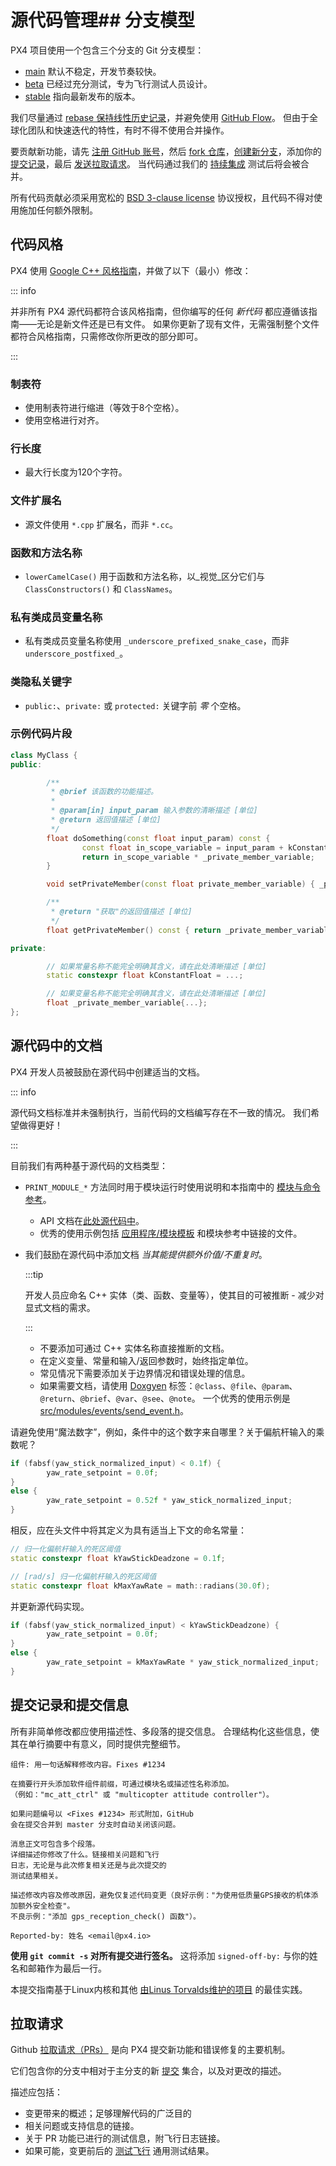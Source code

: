 # 源代码管理## 分支模型

PX4 项目使用一个包含三个分支的 Git 分支模型：

- [main](https://github.com/PX4/PX4-Autopilot/tree/main) 默认不稳定，开发节奏较快。
- [beta](https://github.com/PX4/PX4-Autopilot/tree/beta) 已经过充分测试，专为飞行测试人员设计。
- [stable](https://github.com/PX4/PX4-Autopilot/tree/stable) 指向最新发布的版本。

我们尽量通过 [rebase 保持线性历史记录](https://www.atlassian.com/git/tutorials/rewriting-history)，并避免使用 [GitHub Flow](https://docs.github.com/en/get-started/quickstart/github-flow)。
但由于全球化团队和快速迭代的特性，有时不得不使用合并操作。

要贡献新功能，请先 [注册 GitHub 账号](https://docs.github.com/en/get-started/signing-up-for-github/signing-up-for-a-new-github-account)，然后 [fork 仓库](https://docs.github.com/en/get-started/quickstart/fork-a-repo)，[创建新分支](https://docs.github.com/en/pull-requests/collaborating-with-pull-requests/proposing-changes-to-your-work-with-pull-requests/creating-and-deleting-branches-within-your-repository)，添加你的 [提交记录](#commits-and-commit-messages)，最后 [发送拉取请求](#pull-requests)。
当代码通过我们的 [持续集成](https://en.wikipedia.org/wiki/Continuous_integration) 测试后将会被合并。

所有代码贡献必须采用宽松的 [BSD 3-clause license](https://opensource.org/licenses/BSD-3-Clause) 协议授权，且代码不得对使用施加任何额外限制。

## 代码风格

PX4 使用 [Google C++ 风格指南](https://google.github.io/styleguide/cppguide.html)，并做了以下（最小）修改：

::: info

并非所有 PX4 源代码都符合该风格指南，但你编写的任何 _新代码_ 都应遵循该指南——无论是新文件还是已有文件。
如果你更新了现有文件，无需强制整个文件都符合风格指南，只需修改你所更改的部分即可。

:::

### 制表符

- 使用制表符进行缩进（等效于8个空格）。
- 使用空格进行对齐。

### 行长度

- 最大行长度为120个字符。

### 文件扩展名

- 源文件使用 `*.cpp` 扩展名，而非 `*.cc`。

### 函数和方法名称

- `lowerCamelCase()` 用于函数和方法名称，以_视觉_区分它们与 `ClassConstructors()` 和 `ClassNames`。

### 私有类成员变量名称

- 私有类成员变量名称使用 `_underscore_prefixed_snake_case`，而非 `underscore_postfixed_`。

### 类隐私关键字

- `public:`、`private:` 或 `protected:` 关键字前 _零_ 个空格。

### 示例代码片段

```cpp
class MyClass {
public:

        /**
         * @brief 该函数的功能描述。
         *
         * @param[in] input_param 输入参数的清晰描述 [单位]
         * @return 返回值描述 [单位]
         */
        float doSomething(const float input_param) const {
                const float in_scope_variable = input_param + kConstantFloat;
                return in_scope_variable * _private_member_variable;
        }

        void setPrivateMember(const float private_member_variable) { _private_member_variable = private_member_variable; }

        /**
         * @return "获取"的返回值描述 [单位]
         */
        float getPrivateMember() const { return _private_member_variable; }

private:

        // 如果常量名称不能完全明确其含义，请在此处清晰描述 [单位]
        static constexpr float kConstantFloat = ...;

        // 如果变量名称不能完全明确其含义，请在此处清晰描述 [单位]
        float _private_member_variable{...};
};
```

## 源代码中的文档

PX4 开发人员被鼓励在源代码中创建适当的文档。

::: info

源代码文档标准并未强制执行，当前代码的文档编写存在不一致的情况。
我们希望做得更好！

:::

目前我们有两种基于源代码的文档类型：

- `PRINT_MODULE_*` 方法同时用于模块运行时使用说明和本指南中的 [模块与命令参考](../modules/modules_main.md)。
  - API 文档在[此处源代码中](https://github.com/PX4/PX4-Autopilot/blob/v1.8.0/src/platforms/px4_module.h#L381)。
  - 优秀的使用示例包括 [应用程序/模块模板](../modules/module_template.md) 和模块参考中链接的文件。
- 我们鼓励在源代码中添加文档 _当其能提供额外价值/不重复时_。

  :::tip

  开发人员应命名 C++ 实体（类、函数、变量等），使其目的可被推断 - 减少对显式文档的需求。

  :::

  - 不要添加可通过 C++ 实体名称直接推断的文档。
  - 在定义变量、常量和输入/返回参数时，始终指定单位。
  - 常见情况下需要添加关于边界情况和错误处理的信息。
  - 如果需要文档，请使用 [Doxgyen](http://www.doxygen.nl/) 标签：`@class`、`@file`、`@param`、`@return`、`@brief`、`@var`、`@see`、`@note`。
    一个优秀的使用示例是 [src/modules/events/send_event.h](https://github.com/PX4/PX4-Autopilot/blob/main/src/modules/events/send_event.h)。

请避免使用“魔法数字”，例如，条件中的这个数字来自哪里？关于偏航杆输入的乘数呢？

```cpp
if (fabsf(yaw_stick_normalized_input) < 0.1f) {
        yaw_rate_setpoint = 0.0f;
}
else {
        yaw_rate_setpoint = 0.52f * yaw_stick_normalized_input;
}
```

相反，应在头文件中将其定义为具有适当上下文的命名常量：

```cpp
// 归一化偏航杆输入的死区阈值
static constexpr float kYawStickDeadzone = 0.1f;

// [rad/s] 归一化偏航杆输入的死区阈值
static constexpr float kMaxYawRate = math::radians(30.0f);
```

并更新源代码实现。

```cpp
if (fabsf(yaw_stick_normalized_input) < kYawStickDeadzone) {
        yaw_rate_setpoint = 0.0f;
}
else {
        yaw_rate_setpoint = kMaxYawRate * yaw_stick_normalized_input;
}
```

## 提交记录和提交信息

所有非简单修改都应使用描述性、多段落的提交信息。
合理结构化这些信息，使其在单行摘要中有意义，同时提供完整细节。

```plain
组件: 用一句话解释修改内容。Fixes #1234

在摘要行开头添加软件组件前缀，可通过模块名或描述性名称添加。
（例如："mc_att_ctrl" 或 "multicopter attitude controller"）。

如果问题编号以 <Fixes #1234> 形式附加，GitHub
会在提交合并到 master 分支时自动关闭该问题。

消息正文可包含多个段落。
详细描述你修改了什么。链接相关问题和飞行
日志，无论是与此次修复相关还是与此次提交的
测试结果相关。

描述修改内容及修改原因，避免仅复述代码变更（良好示例："为使用低质量GPS接收的机体添加额外安全检查"。
不良示例："添加 gps_reception_check() 函数"）。

Reported-by: 姓名 <email@px4.io>
```

**使用 **`git commit -s`** 对所有提交进行签名。** 这将添加 `signed-off-by:` 与你的姓名和邮箱作为最后一行。

本提交指南基于Linux内核和其他 [由Linus Torvalds维护的项目](https://github.com/torvalds/subsurface-for-dirk/blob/a48494d2fbed58c751e9b7e8fbff88582f9b2d02/README#L88-L115) 的最佳实践。

## 拉取请求

Github [拉取请求（PRs）](https://docs.github.com/en/pull-requests/collaborating-with-pull-requests/proposing-changes-to-your-work-with-pull-requests/about-pull-requests) 是向 PX4 提交新功能和错误修复的主要机制。

它们包含你的分支中相对于主分支的新 [提交](#commits-and-commit-messages) 集合，以及对更改的描述。

描述应包括：

- 变更带来的概述；足够理解代码的广泛目的
- 相关问题或支持信息的链接。
- 关于 PR 功能已进行的测试信息，附飞行日志链接。
- 如果可能，变更前后的 [测试飞行](../test_and_ci/test_flights.md) 通用测试结果。